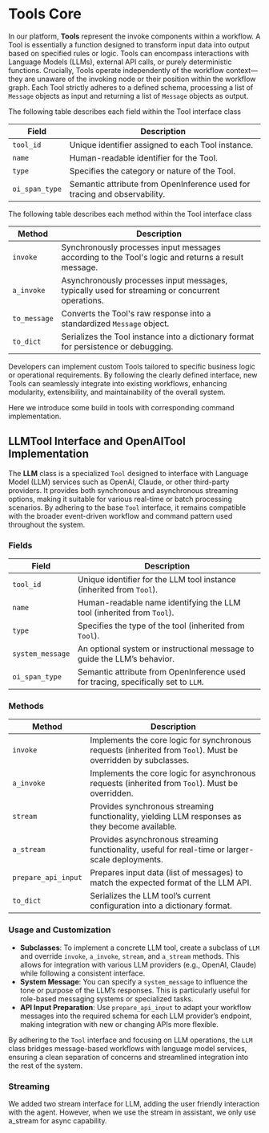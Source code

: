 # Tools Core

In our platform, **Tools** represent the invoke components within a workflow. A Tool is essentially a function designed to transform input data into output based on specified rules or logic. Tools can encompass interactions with Language Models (LLMs), external API calls, or purely deterministic functions. Crucially, Tools operate independently of the workflow context—they are unaware of the invoking node or their position within the workflow graph. Each Tool strictly adheres to a defined schema, processing a list of `Message` objects as input and returning a list of `Message` objects as output.

The following table describes each field within the Tool interface class

| Field           | Description                                                               |
|-----------------|---------------------------------------------------------------------------|
| `tool_id`       | Unique identifier assigned to each Tool instance.                         |
| `name`          | Human-readable identifier for the Tool.                                   |
| `type`          | Specifies the category or nature of the Tool.                             |
| `oi_span_type`  | Semantic attribute from OpenInference used for tracing and observability. |

The following table describes each method within the Tool interface class

| Method           | Description                                                                                       |
|------------------|---------------------------------------------------------------------------------------------------|
| `invoke`        | Synchronously processes input messages according to the Tool's logic and returns a result message.|
| `a_invoke`      | Asynchronously processes input messages, typically used for streaming or concurrent operations.   |
| `to_message`     | Converts the Tool's raw response into a standardized `Message` object.                            |
| `to_dict`        | Serializes the Tool instance into a dictionary format for persistence or debugging.               |

Developers can implement custom Tools tailored to specific business logic or operational requirements. By following the clearly defined interface, new Tools can seamlessly integrate into existing workflows, enhancing modularity, extensibility, and maintainability of the overall system.

Here we introduce some build in tools with corresponding command implementation.

## LLMTool Interface and OpenAITool Implementation

The **LLM** class is a specialized `Tool` designed to interface with Language Model (LLM) services such as OpenAI, Claude, or other third-party providers. It provides both synchronous and asynchronous streaming options, making it suitable for various real-time or batch processing scenarios. By adhering to the base `Tool` interface, it remains compatible with the broader event-driven workflow and command pattern used throughout the system.

### Fields

| Field            | Description                                                                                            |
|------------------|--------------------------------------------------------------------------------------------------------|
| `tool_id`        | Unique identifier for the LLM tool instance (inherited from `Tool`).                                   |
| `name`           | Human-readable name identifying the LLM tool (inherited from `Tool`).                                  |
| `type`           | Specifies the type of the tool (inherited from `Tool`).                                                |
| `system_message` | An optional system or instructional message to guide the LLM’s behavior.                               |
| `oi_span_type`   | Semantic attribute from OpenInference used for tracing, specifically set to `LLM`.                     |

### Methods

| Method              | Description                                                                                                  |
|---------------------|--------------------------------------------------------------------------------------------------------------|
| `invoke`           | Implements the core logic for synchronous requests (inherited from `Tool`). Must be overridden by subclasses.|
| `a_invoke`         | Implements the core logic for asynchronous requests (inherited from `Tool`). Must be overridden.             |
| `stream`            | Provides synchronous streaming functionality, yielding LLM responses as they become available.               |
| `a_stream`          | Provides asynchronous streaming functionality, useful for real-time or larger-scale deployments.             |
| `prepare_api_input` | Prepares input data (list of messages) to match the expected format of the LLM API.                          |
| `to_dict`           | Serializes the LLM tool’s current configuration into a dictionary format.                                    |

### Usage and Customization

- **Subclasses**: To implement a concrete LLM tool, create a subclass of `LLM` and override `invoke`, `a_invoke`, `stream`, and `a_stream` methods. This allows for integration with various LLM providers (e.g., OpenAI, Claude) while following a consistent interface.
- **System Message**: You can specify a `system_message` to influence the tone or purpose of the LLM’s responses. This is particularly useful for role-based messaging systems or specialized tasks.
- **API Input Preparation**: Use `prepare_api_input` to adapt your workflow messages into the required schema for each LLM provider’s endpoint, making integration with new or changing APIs more flexible.

By adhering to the `Tool` interface and focusing on LLM operations, the `LLM` class bridges message-based workflows with language model services, ensuring a clean separation of concerns and streamlined integration into the rest of the system.

### Streaming

We added two stream interface for LLM, adding the user friendly interaction with the agent. However, when we use the stream in assistant, we only use a_stream for async capability.

